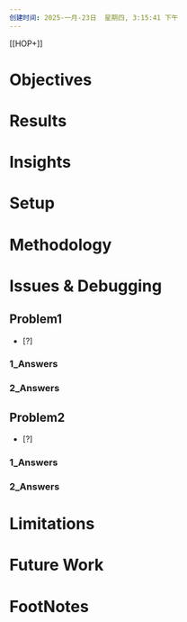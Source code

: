 ```yaml
---
创建时间: 2025-一月-23日  星期四, 3:15:41 下午
---
```

[[HOP+]]


# Objectives
# Results
# Insights
# Setup
# Methodology
# Issues & Debugging

## Problem1
- [?] 

### 1_Answers


### 2_Answers



## Problem2
- [?] 

### 1_Answers


### 2_Answers



# Limitations
# Future Work
# FootNotes